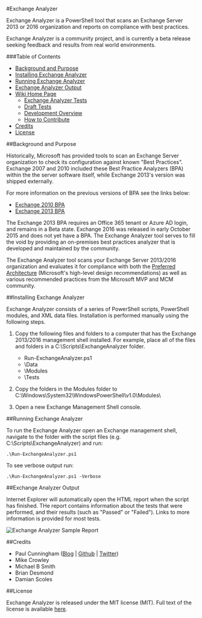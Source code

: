 #Exchange Analyzer

Exchange Analyzer is a PowerShell tool that scans an Exchange Server 2013 or 2016 organization and reports on compliance with best practices.

Exchange Analyzer is a community project, and is currently a beta release seeking feedback and results from real world environments.


###Table of Contents

- [Background and Purpose](#background-and-purpose)
- [Installing Exchange Analyzer](#installing-exchange-analyzer)
- [Running Exchange Analyzer](#running-exchange-analyzer)
- [Exchange Analyzer Output](#exchange-analyzer-output)
- [Wiki Home Page](https://github.com/cunninghamp/ExchangeAnalyzer/wiki)
	- [Exchange Analyzer Tests](https://github.com/cunninghamp/ExchangeAnalyzer/wiki/Exchange-Analyzer-Tests)
	- [Draft Tests](https://github.com/cunninghamp/ExchangeAnalyzer/wiki/Draft-Tests)
	- [Development Overview](https://github.com/cunninghamp/ExchangeAnalyzer/wiki/Development-Overview)
	- [How to Contribute](https://github.com/cunninghamp/ExchangeAnalyzer/wiki/How-to-Contribute)
- [Credits](#credits)
- [License](#license)

##Background and Purpose

Historically, Microsoft has provided tools to scan an Exchange Server organization to check its configuration against known "Best Practices". Exchange 2007 and 2010 included these Best Practice Analyzers (BPA) within the the server software itself, while Exchange 2013's version was shipped externally.

For more information on the previous versions of BPA see the links below:

* [Exchange 2010 BPA](http://blogs.technet.com/b/exchange/archive/2010/07/28/3410533.aspx) 
* [Exchange 2013 BPA](http://blogs.technet.com/b/exchange/archive/2013/10/01/beta-of-microsoft-office-365-best-practices-analyzer-for-exchange-server-2013-now-available.aspx)

The Exchange 2013 BPA requires an Office 365 tenant or Azure AD login, and remains in a Beta state. Exchange 2016 was released in early October 2015 and does not yet have a BPA. The Exchange Analyzer tool serves to fill the void by providing an on-premises best practices analyzer that is developed and maintained by the community.

The Exchange Analyzer tool scans your Exchange Server 2013/2016 organization and evaluates it for compliance with both the [Preferred Architecture](http://blogs.technet.com/b/exchange/archive/2015/10/12/the-exchange-2016-preferred-architecture.aspx) (Microsoft's high-level design recommendations) as well as various recommended practices from the Microsoft MVP and MCM community.

##Installing Exchange Analyzer

Exchange Analyzer consists of a series of PowerShell scripts, PowerShell modules, and XML data files. Installation is performed manually using the following steps.

1. Copy the following files and folders to a computer that has the Exchange 2013/2016 management shell installed. For example, place all of the files and folders in a C:\Scripts\ExchangeAnalyzer folder.

	- Run-ExchangeAnalyzer.ps1
	- \Data
	- \Modules
	- \Tests

2. Copy the folders in the Modules folder to C:\Windows\System32\WindowsPowerShell\v1.0\Modules\
3. Open a new Exchange Management Shell console.

##Running Exchange Analyzer

To run the Exchange Analyzer open an Exchange management shell, navigate to the folder with the script files (e.g. C:\Scripts\ExchangeAnalyzer) and run:

```
.\Run-ExchangeAnalyzer.ps1
```

To see verbose output run:

```
.\Run-ExchangeAnalyzer.ps1 -Verbose
```

##Exchange Analyzer Output

Internet Explorer will automatically open the HTML report when the script has finished. THe report contains information about the tests that were performed, and their results (such as "Passed" or "Failed"). Links to more information is provided for most tests.

![Exchange Analyzer Sample Report](https://github.com/cunninghamp/ExchangeAnalyzer/blob/master/Examples/exchange-analyzer-example-report-01.png)

##Credits

- Paul Cunningham ([Blog](http://exchangeserverpro.com) | [Github](https://github.com/cunninghamp) | [Twitter](https://twitter.com/exchservpro))
- Mike Crowley
- Michael B Smith
- Brian Desmond
- Damian Scoles

##License

Exchange Analyzer is released under the MIT license (MIT). Full text of the license is available [here](https://github.com/cunninghamp/ExchangeAnalyzer/blob/master/LICENSE).
